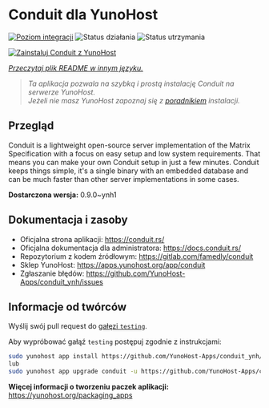 <!--
To README zostało automatycznie wygenerowane przez <https://github.com/YunoHost/apps/tree/master/tools/readme_generator>
Nie powinno być ono edytowane ręcznie.
-->

# Conduit dla YunoHost

[![Poziom integracji](https://apps.yunohost.org/badge/integration/conduit)](https://ci-apps.yunohost.org/ci/apps/conduit/)
![Status działania](https://apps.yunohost.org/badge/state/conduit)
![Status utrzymania](https://apps.yunohost.org/badge/maintained/conduit)

[![Zainstaluj Conduit z YunoHost](https://install-app.yunohost.org/install-with-yunohost.svg)](https://install-app.yunohost.org/?app=conduit)

*[Przeczytaj plik README w innym języku.](./ALL_README.md)*

> *Ta aplikacja pozwala na szybką i prostą instalację Conduit na serwerze YunoHost.*  
> *Jeżeli nie masz YunoHost zapoznaj się z [poradnikiem](https://yunohost.org/install) instalacji.*

## Przegląd

Conduit is a lightweight open-source server implementation of the Matrix Specification with a focus on easy setup and low system requirements. That means you can make your own Conduit setup in just a few minutes.
Conduit keeps things simple, it's a single binary with an embedded database and can be much faster than other server implementations in some cases.

**Dostarczona wersja:** 0.9.0~ynh1
## Dokumentacja i zasoby

- Oficjalna strona aplikacji: <https://conduit.rs/>
- Oficjalna dokumentacja dla administratora: <https://docs.conduit.rs/>
- Repozytorium z kodem źródłowym: <https://gitlab.com/famedly/conduit>
- Sklep YunoHost: <https://apps.yunohost.org/app/conduit>
- Zgłaszanie błędów: <https://github.com/YunoHost-Apps/conduit_ynh/issues>

## Informacje od twórców

Wyślij swój pull request do [gałęzi `testing`](https://github.com/YunoHost-Apps/conduit_ynh/tree/testing).

Aby wypróbować gałąź `testing` postępuj zgodnie z instrukcjami:

```bash
sudo yunohost app install https://github.com/YunoHost-Apps/conduit_ynh/tree/testing --debug
lub
sudo yunohost app upgrade conduit -u https://github.com/YunoHost-Apps/conduit_ynh/tree/testing --debug
```

**Więcej informacji o tworzeniu paczek aplikacji:** <https://yunohost.org/packaging_apps>
